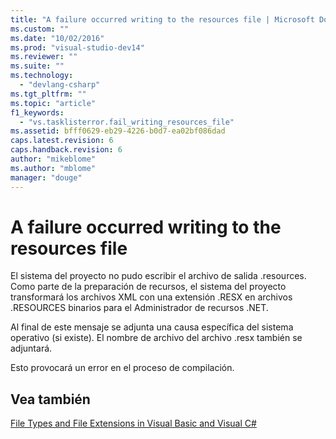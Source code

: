 ```yaml
---
title: "A failure occurred writing to the resources file | Microsoft Docs"
ms.custom: ""
ms.date: "10/02/2016"
ms.prod: "visual-studio-dev14"
ms.reviewer: ""
ms.suite: ""
ms.technology: 
  - "devlang-csharp"
ms.tgt_pltfrm: ""
ms.topic: "article"
f1_keywords: 
  - "vs.tasklisterror.fail_writing_resources_file"
ms.assetid: bfff0629-eb29-4226-b0d7-ea02bf086dad
caps.latest.revision: 6
caps.handback.revision: 6
author: "mikeblome"
ms.author: "mblome"
manager: "douge"
---
```

# A failure occurred writing to the resources file
El sistema del proyecto no pudo escribir el archivo de salida .resources.  Como parte de la preparación de recursos, el sistema del proyecto transformará los archivos XML con una extensión .RESX en archivos .RESOURCES binarios para el Administrador de recursos .NET.  
  
 Al final de este mensaje se adjunta una causa específica del sistema operativo \(si existe\).  El nombre de archivo del archivo .resx también se adjuntará.  
  
 Esto provocará un error en el proceso de compilación.  
  
## Vea también  
 [File Types and File Extensions in Visual Basic and Visual C\#](http://msdn.microsoft.com/es-es/f793852c-da06-4d52-a826-65f635844772)